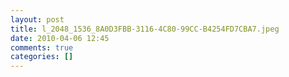```yaml
---
layout: post
title: l_2048_1536_8A0D3FBB-3116-4C80-99CC-B4254FD7CBA7.jpeg
date: 2010-04-06 12:45
comments: true
categories: []
---
```



